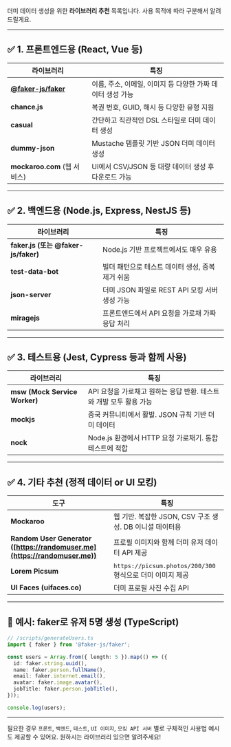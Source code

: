 더미 데이터 생성을 위한 **라이브러리 추천** 목록입니다. 사용 목적에 따라 구분해서 알려드릴게요.

---

## ✅ 1. **프론트엔드용 (React, Vue 등)**

| 라이브러리                                                                | 특징                                  |
| -------------------------------------------------------------------- | ----------------------------------- |
| **[@faker-js/faker](https://www.npmjs.com/package/@faker-js/faker)** | 이름, 주소, 이메일, 이미지 등 다양한 가짜 데이터 생성 가능 |
| **chance.js**                                                        | 복권 번호, GUID, 해시 등 다양한 유형 지원         |
| **casual**                                                           | 간단하고 직관적인 DSL 스타일로 더미 데이터 생성        |
| **dummy-json**                                                       | Mustache 템플릿 기반 JSON 더미 데이터 생성      |
| **mockaroo.com** (웹 서비스)                                             | UI에서 CSV/JSON 등 대량 데이터 생성 후 다운로드 가능 |

---

## ✅ 2. **백엔드용 (Node.js, Express, NestJS 등)**

| 라이브러리                             | 특징                               |
| --------------------------------- | -------------------------------- |
| **faker.js (또는 @faker-js/faker)** | Node.js 기반 프로젝트에서도 매우 유용         |
| **test-data-bot**                 | 빌더 패턴으로 테스트 데이터 생성, 중복 제거 쉬움     |
| **json-server**                   | 더미 JSON 파일로 REST API 모킹 서버 생성 가능 |
| **miragejs**                      | 프론트엔드에서 API 요청을 가로채 가짜 응답 처리     |

---

## ✅ 3. **테스트용 (Jest, Cypress 등과 함께 사용)**

| 라이브러리                         | 특징                                       |
| ----------------------------- | ---------------------------------------- |
| **msw (Mock Service Worker)** | API 요청을 가로채고 원하는 응답 반환. 테스트와 개발 모두 활용 가능 |
| **mockjs**                    | 중국 커뮤니티에서 활발. JSON 규칙 기반 더미 데이터          |
| **nock**                      | Node.js 환경에서 HTTP 요청 가로채기. 통합 테스트에 적합    |

---

## ✅ 4. **기타 추천 (정적 데이터 or UI 모킹)**

| 도구                                                                         | 특징                                             |
| -------------------------------------------------------------------------- | ---------------------------------------------- |
| **Mockaroo**                                                               | 웹 기반. 복잡한 JSON, CSV 구조 생성. DB 이니셜 데이터용         |
| **Random User Generator ([https://randomuser.me](https://randomuser.me))** | 프로필 이미지와 함께 더미 유저 데이터 API 제공                   |
| **Lorem Picsum**                                                           | `https://picsum.photos/200/300` 형식으로 더미 이미지 제공 |
| **UI Faces (uifaces.co)**                                                  | 더미 프로필 사진 수집 API                               |

---

## 🔧 예시: faker로 유저 5명 생성 (TypeScript)

```ts
// /scripts/generateUsers.ts
import { faker } from '@faker-js/faker';

const users = Array.from({ length: 5 }).map(() => ({
  id: faker.string.uuid(),
  name: faker.person.fullName(),
  email: faker.internet.email(),
  avatar: faker.image.avatar(),
  jobTitle: faker.person.jobTitle(),
}));

console.log(users);
```

---

필요한 경우 `프론트`, `백엔드`, `테스트`, `UI 이미지`, `모킹 API 서버` 별로 구체적인 사용법 예시도 제공할 수 있어요. 원하시는 라이브러리 있으면 알려주세요!
